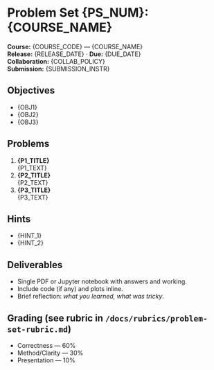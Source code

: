 # Problem Set {PS_NUM}: {COURSE_NAME}
**Course:** {COURSE_CODE} — {COURSE_NAME}  
**Release:** {RELEASE_DATE} · **Due:** {DUE_DATE}  
**Collaboration:** {COLLAB_POLICY}  
**Submission:** {SUBMISSION_INSTR}

## Objectives
- {OBJ1}
- {OBJ2}
- {OBJ3}

## Problems
1. **{P1_TITLE}**  
   {P1_TEXT}
2. **{P2_TITLE}**  
   {P2_TEXT}
3. **{P3_TITLE}**  
   {P3_TEXT}

## Hints
- {HINT_1}
- {HINT_2}

## Deliverables
- Single PDF or Jupyter notebook with answers and working.
- Include code (if any) and plots inline.
- Brief reflection: *what you learned, what was tricky*.

## Grading (see rubric in `/docs/rubrics/problem-set-rubric.md`)
- Correctness — 60%  
- Method/Clarity — 30%  
- Presentation — 10%
